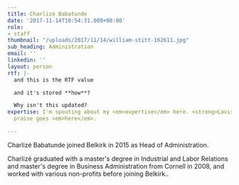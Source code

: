 ```yaml
---
title: Charlizé Babatunde
date: '2017-11-14T10:54:31.000+00:00'
role:
- staff
thumbnail: "/uploads/2017/11/14/william-stitt-162611.jpg"
sub_heading: Administration
email: ''
linkedin: ''
layout: person
rtf: |-
  and this is the RTF value

  and it's stored **how**?

  Why isn't this updated?
expertise: I'm spouting about my <em>expertise</em> here. <strong>Lavish</strong>
  praise goes <em>here</em>.

---
```

Charlizé Babatunde joined Belkirk in 2015 as Head of Administration.

Charlizé graduated with a master's degree in Industrial and Labor Relations and master's degree in Business Administration from Cornell in 2008, and worked with various non-profits before joining Belkirk..